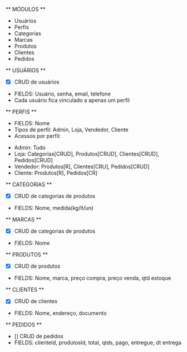 ** MÓDULOS **

- Usuários
- Perfis
- Categorias
- Marcas
- Produtos
- Clientes
- Pedidos

** USUÁRIOS **

- [x] CRUD de usuários
- FIELDS: Usuário, senha, email, telefone
- Cada usuário fica vinculado a apenas um perfil

** PERFIS **

- FIELDS: Nome
- Tipos de perfil: Admin, Loja, Vendedor, Cliente
- Acessos por perfil:

* Admin: Tudo
* Loja: Categorias[CRUD], Produtos[CRUD], Clientes[CRUD], Pedidos[CRUD]
* Vendedor: Produtos[R], Clientes[CRU], Pedidos[CRUD]
* Cliente: Produtos[R], Pedidos[CR]

** CATEGORIAS **

- [x] CRUD de categorias de produtos
- FIELDS: Nome, medida(kg/lt/un)

** MARCAS **

- [x] CRUD de categorias de produtos
- FIELDS: Nome

** PRODUTOS **

- [x] CRUD de produtos
- FIELDS: Nome, marca, preço compra, preço venda, qtd estoque

** CLIENTES **

- [x] CRUD de clientes
- FIELDS: Nome, endereço, documento

** PEDIDOS **

- [] CRUD de pedidos
- FIELDS: clienteId, produtosId, total, qtds, pago, entregue, dt entrega

